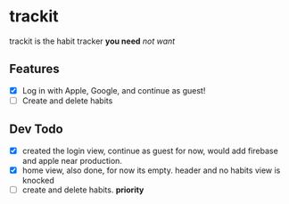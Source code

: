 # trackit
trackit is the habit tracker **you need** *not want*

## Features

- [X] Log in with Apple, Google, and continue as guest!  
- [ ] Create and delete habits

## Dev Todo
- [X] created the login view, continue as guest for now, would add firebase and apple near production.
- [X] home view, also done, for now its empty. header and no habits view is knocked
- [ ] create and delete habits. **priority**
